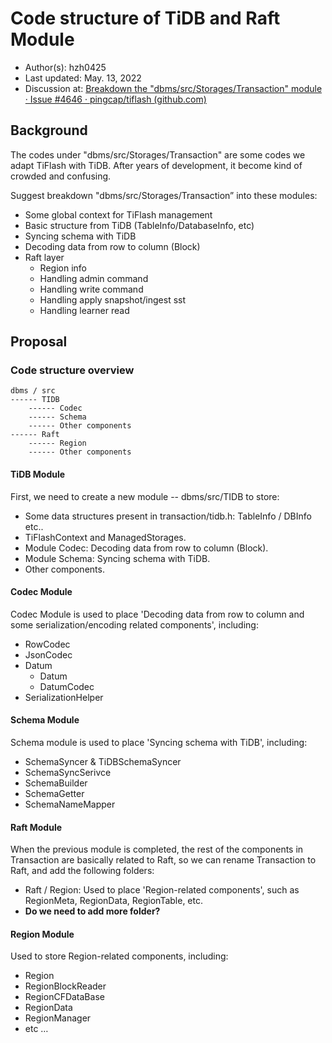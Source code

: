 # Code structure of TiDB and Raft Module

- Author(s): hzh0425
- Last updated: May. 13, 2022
- Discussion at: [Breakdown the "dbms/src/Storages/Transaction" module · Issue #4646 · pingcap/tiflash (github.com)](https://github.com/pingcap/tiflash/issues/4646)

## Background

The codes under "dbms/src/Storages/Transaction" are some codes we adapt TiFlash with TiDB. After years of development, it become kind of crowded and confusing.

Suggest breakdown "dbms/src/Storages/Transaction” into these modules:

- Some global context for TiFlash management
- Basic structure from TiDB (TableInfo/DatabaseInfo, etc)
- Syncing schema with TiDB
- Decoding data from row to column (Block)
- Raft layer
  - Region info
  - Handling admin command
  - Handling write command
  - Handling apply snapshot/ingest sst
  - Handling learner read

## Proposal

### Code structure overview

```
dbms / src
------ TIDB
    ------ Codec
    ------ Schema
    ------ Other components
------ Raft
    ------ Region
    ------ Other components
```

#### TiDB Module

First, we need to create a new module -- dbms/src/TIDB to store:
- Some data structures present in transaction/tidb.h: TableInfo / DBInfo etc..
- TiFlashContext and ManagedStorages.
- Module Codec: Decoding data from row to column (Block).
- Module Schema: Syncing schema with TiDB.
- Other components.

#### Codec Module

Codec Module is used to place 'Decoding data from row to column and some serialization/encoding related components', including:
- RowCodec
- JsonCodec
- Datum
  - Datum
  - DatumCodec
- SerializationHelper

#### Schema Module

Schema module is used to place 'Syncing schema with TiDB', including:
- SchemaSyncer & TiDBSchemaSyncer
- SchemaSyncSerivce
- SchemaBuilder
- SchemaGetter
- SchemaNameMapper

#### Raft Module

When the previous module is completed, the rest of the components in Transaction are basically related to Raft, so we can rename Transaction to Raft, and add the following folders:
- Raft / Region: Used to place 'Region-related components', such as RegionMeta, RegionData, RegionTable, etc.
- **Do we need to add more folder?**

#### Region Module

Used to store Region-related components, including:
- Region
- RegionBlockReader
- RegionCFDataBase
- RegionData
- RegionManager
- etc …